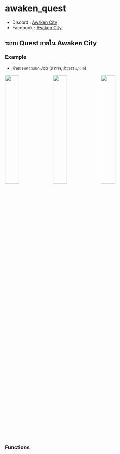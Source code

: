 # awaken_quest
- Discord : [Awaken City](discord.gg/3kVvpJMEv3)
- Facebook : [Awaken City](https://www.facebook.com/Awakencityy)
## ระบบ Quest ภายใน Awaken City

### Example
- ตัวอย่างเควสแยก Job (ตำรวจ,ประชาชน,หมอ)
<p float="left">
  <img src="https://user-images.githubusercontent.com/114501385/192576855-b992860e-509e-4a3d-a98f-955eaa08f6b0.png" width="30%"/>
  <img src="https://user-images.githubusercontent.com/114501385/192576458-e0f91a3b-26d3-44a5-b390-308298628b2e.png" width="30%"/>
  <img src="https://user-images.githubusercontent.com/114501385/192577245-a7e1c79a-bc77-4d6b-a65e-446c19d5d9d5.png" width="30%"/>
</p>

### Functions
